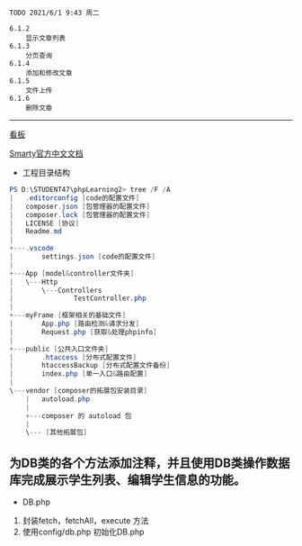 ``` TODO
TODO 2021/6/1 9:43 周二

6.1.2
    显示文章列表
6.1.3
    分页查询
6.1.4
    添加和修改文章
6.1.5
    文件上传
6.1.6
    删除文章
```
-------------------------

[看板](https://gitee.com/ChenGaoAng/phpLearning2/board)

[Smarty官方中文文档](https://www.smarty.net/docs/zh_CN/)

- 工程目录结构
```powershell
PS D:\STUDENT47\phpLearning2> tree /F /A
|   .editorconfig [code的配置文件]
|   composer.json [包管理器的配置文件]
|   composer.lock [包管理器的配置文件]
|   LICENSE [协议]
|   Readme.md 
|
+---.vscode
|       settings.json [code的配置文件]
|
+---App [model&controller文件夹]
|   \---Http
|       \---Controllers
|               TestController.php
|
+---myFrame [框架相关的基础文件]
|       App.php [路由检测&请求分发]
|       Request.php [获取&处理phpinfo]
|
+---public [公共入口文件夹]
|       .htaccess [分布式配置文件]
|       htaccessBackup [分布式配置文件备份]
|       index.php [单一入口&路由配置]
|
\---vendor [composer的拓展包安装目录]
    |   autoload.php
    |
    +---composer 的 autoload 包
    |
    \--- [其他拓展包]
```

## 为DB类的各个方法添加注释，并且使用DB类操作数据库完成展示学生列表、编辑学生信息的功能。
- DB.php
1. 封装fetch，fetchAll，execute 方法
2. 使用config/db.php 初始化DB.php
